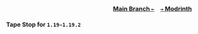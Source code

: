 ### <p align=right>[Main Branch `←`](https://github.com/KrLite/Tape-Stop)&emsp;[`→` Modrinth](https://modrinth.com/mod/tape-stop)</p>

### Tape Stop for `1.19~1.19.2`
